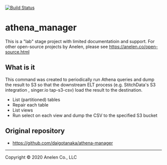 [![Build Status](https://travis-ci.com/daigotanaka/athena_manager.svg?branch=master)](https://travis-ci.com/daigotanaka/athena_manager)

# athena_manager

This is a "lab" stage project with limited documentatioin and support. For other open-source projects by Anelen, please see https://anelen.co/open-source.html

## What is it

This command was created to periodically run Athena queries and dump the
result to S3 so that the downstream ELT process (e.g. StitchData's S3 integration
, singer.io tap-s3-csv) load the result to the destination.

- List (partitioned) tables
- Repair each table
- List views
- Run select on each view and dump the CSV to the specified S3 bucket

## Original repository

- https://github.com/daigotanaka/athena-manager

---

Copyright &copy; 2020 Anelen Co., LLC

